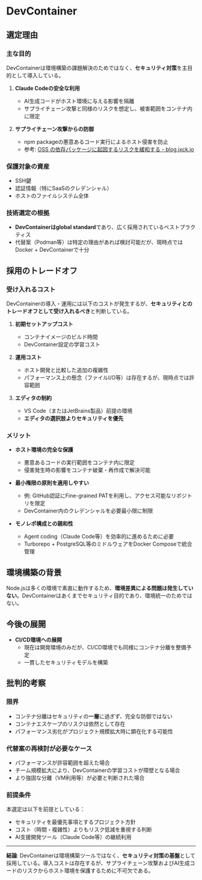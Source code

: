 # DevContainer

## 選定理由

### 主な目的

DevContainerは環境構築の課題解決のためではなく、**セキュリティ対策**を主目的として導入している。

1. **Claude Codeの安全な利用**
   - AI生成コードがホスト環境に与える影響を隔離
   - サプライチェーン攻撃と同様のリスクを想定し、被害範囲をコンテナ内に限定

2. **サプライチェーン攻撃からの防御**
   - npm packageの悪意あるコード実行によるホスト侵害を防止
   - 参考: [OSS の依存パッケージに起因するリスクを緩和する - blog.jxck.io](https://blog.jxck.io/entries/2025-09-20/mitigate-risk-of-oss-dependencies.html)

### 保護対象の資産

- SSH鍵
- 認証情報（特にSaaSのクレデンシャル）
- ホストのファイルシステム全体

### 技術選定の根拠

- **DevContainerはglobal standard**であり、広く採用されているベストプラクティス
- 代替案（Podman等）は特定の理由があれば検討可能だが、現時点ではDocker + DevContainerで十分

## 採用のトレードオフ

### 受け入れるコスト

DevContainerの導入・運用には以下のコストが発生するが、**セキュリティとのトレードオフとして受け入れるべき**と判断している。

1. **初期セットアップコスト**
   - コンテナイメージのビルド時間
   - DevContainer設定の学習コスト

2. **運用コスト**
   - ホスト開発と比較した追加の複雑性
   - パフォーマンス上の懸念（ファイルI/O等）は存在するが、現時点では許容範囲

3. **エディタの制約**
   - VS Code（またはJetBrains製品）前提の環境
   - **エディタの選択肢よりセキュリティを優先**

### メリット

- **ホスト環境の完全な保護**
  - 悪意あるコードの実行範囲をコンテナ内に限定
  - 侵害発生時の影響をコンテナ破棄・再作成で解決可能

- **最小権限の原則を適用しやすい**
  - 例: GitHub認証にFine-grained PATを利用し、アクセス可能なリポジトリを限定
  - DevContainer内のクレデンシャルを必要最小限に制限

- **モノレポ構成との親和性**
  - Agent coding（Claude Code等）を効率的に進めるために必要
  - Turborepo + PostgreSQL等のミドルウェアをDocker Composeで統合管理

## 環境構築の背景

Node.jsは多くの環境で素直に動作するため、**環境差異による問題は発生していない**。DevContainerはあくまでセキュリティ目的であり、環境統一のためではない。

## 今後の展開

- **CI/CD環境への展開**
  - 現在は開発環境のみだが、CI/CD環境でも同様にコンテナ分離を整備予定
  - 一貫したセキュリティモデルを構築

## 批判的考察

### 限界

- コンテナ分離はセキュリティの**一層**に過ぎず、完全な防御ではない
- コンテナエスケープのリスクは依然として存在
- パフォーマンス劣化がプロジェクト規模拡大時に顕在化する可能性

### 代替案の再検討が必要なケース

- パフォーマンスが許容範囲を超えた場合
- チーム規模拡大により、DevContainerの学習コストが障壁となる場合
- より強固な分離（VM利用等）が必要と判断された場合

### 前提条件

本選定は以下を前提としている：

- セキュリティを最優先事項とするプロジェクト方針
- コスト（時間・複雑性）よりもリスク低減を重視する判断
- AI支援開発ツール（Claude Code等）の継続利用

---

**結論**: DevContainerは環境構築ツールではなく、**セキュリティ対策の基盤**として採用している。導入コストは存在するが、サプライチェーン攻撃およびAI生成コードのリスクからホスト環境を保護するために不可欠である。
